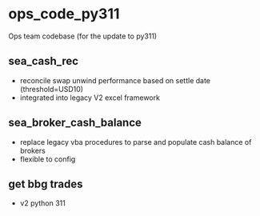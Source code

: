 # ops_code_py311
Ops team codebase (for the update to py311)

## sea_cash_rec
 - reconcile swap unwind performance based on settle date (threshold=USD10)
 - integrated into legacy V2 excel framework
## sea_broker_cash_balance
- replace legacy vba procedures to parse and populate cash balance of brokers
- flexible to config

## get bbg trades
 - v2 python 311
